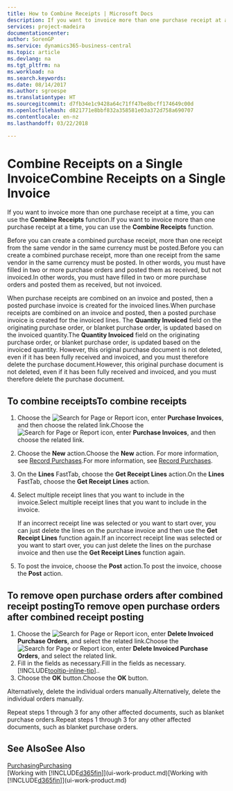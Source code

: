 ```yaml
---
title: How to Combine Receipts | Microsoft Docs
description: If you want to invoice more than one purchase receipt at a time, you can use the Combine Receipts function.
services: project-madeira
documentationcenter: 
author: SorenGP
ms.service: dynamics365-business-central
ms.topic: article
ms.devlang: na
ms.tgt_pltfrm: na
ms.workload: na
ms.search.keywords: 
ms.date: 08/14/2017
ms.author: sgroespe
ms.translationtype: HT
ms.sourcegitcommit: d7fb34e1c9428a64c71ff47be8bcff174649c00d
ms.openlocfilehash: d821771e8bbf832a358581e03a372d758a690707
ms.contentlocale: en-nz
ms.lasthandoff: 03/22/2018

---
```

# <a name="combine-receipts-on-a-single-invoice"></a><span data-ttu-id="fa993-103">Combine Receipts on a Single Invoice</span><span class="sxs-lookup"><span data-stu-id="fa993-103">Combine Receipts on a Single Invoice</span></span>
<span data-ttu-id="fa993-104">If you want to invoice more than one purchase receipt at a time, you can use the **Combine Receipts** function.</span><span class="sxs-lookup"><span data-stu-id="fa993-104">If you want to invoice more than one purchase receipt at a time, you can use the **Combine Receipts** function.</span></span>  

<span data-ttu-id="fa993-105">Before you can create a combined purchase receipt, more than one receipt from the same vendor in the same currency must be posted.</span><span class="sxs-lookup"><span data-stu-id="fa993-105">Before you can create a combined purchase receipt, more than one receipt from the same vendor in the same currency must be posted.</span></span> <span data-ttu-id="fa993-106">In other words, you must have filled in two or more purchase orders and posted them as received, but not invoiced.</span><span class="sxs-lookup"><span data-stu-id="fa993-106">In other words, you must have filled in two or more purchase orders and posted them as received, but not invoiced.</span></span>  

<span data-ttu-id="fa993-107">When purchase receipts are combined on an invoice and posted, then a posted purchase invoice is created for the invoiced lines.</span><span class="sxs-lookup"><span data-stu-id="fa993-107">When purchase receipts are combined on an invoice and posted, then a posted purchase invoice is created for the invoiced lines.</span></span> <span data-ttu-id="fa993-108">The **Quantity Invoiced** field on the originating purchase order, or blanket purchase order, is updated based on the invoiced quantity.</span><span class="sxs-lookup"><span data-stu-id="fa993-108">The **Quantity Invoiced** field on the originating purchase order, or blanket purchase order, is updated based on the invoiced quantity.</span></span> <span data-ttu-id="fa993-109">However, this original purchase document is not deleted, even if it has been fully received and invoiced, and you must therefore delete the purchase document.</span><span class="sxs-lookup"><span data-stu-id="fa993-109">However, this original purchase document is not deleted, even if it has been fully received and invoiced, and you must therefore delete the purchase document.</span></span>  

## <a name="to-combine-receipts"></a><span data-ttu-id="fa993-110">To combine receipts</span><span class="sxs-lookup"><span data-stu-id="fa993-110">To combine receipts</span></span>  
1. <span data-ttu-id="fa993-111">Choose the ![Search for Page or Report](media/ui-search/search_small.png "Search for Page or Report icon") icon, enter **Purchase Invoices**, and then choose the related link.</span><span class="sxs-lookup"><span data-stu-id="fa993-111">Choose the ![Search for Page or Report](media/ui-search/search_small.png "Search for Page or Report icon") icon, enter **Purchase Invoices**, and then choose the related link.</span></span>  
2. <span data-ttu-id="fa993-112">Choose the **New** action.</span><span class="sxs-lookup"><span data-stu-id="fa993-112">Choose the **New** action.</span></span> <span data-ttu-id="fa993-113">For more information, see [Record Purchases](purchasing-how-record-purchases.md).</span><span class="sxs-lookup"><span data-stu-id="fa993-113">For more information, see [Record Purchases](purchasing-how-record-purchases.md).</span></span>  
3. <span data-ttu-id="fa993-114">On the **Lines** FastTab, choose the **Get Receipt Lines** action.</span><span class="sxs-lookup"><span data-stu-id="fa993-114">On the **Lines** FastTab, choose the **Get Receipt Lines** action.</span></span>  
4. <span data-ttu-id="fa993-115">Select multiple receipt lines that you want to include in the invoice.</span><span class="sxs-lookup"><span data-stu-id="fa993-115">Select multiple receipt lines that you want to include in the invoice.</span></span>  

    <span data-ttu-id="fa993-116">If an incorrect receipt line was selected or you want to start over, you can just delete the lines on the purchase invoice and then use the **Get Receipt Lines** function again.</span><span class="sxs-lookup"><span data-stu-id="fa993-116">If an incorrect receipt line was selected or you want to start over, you can just delete the lines on the purchase invoice and then use the **Get Receipt Lines** function again.</span></span>  
5. <span data-ttu-id="fa993-117">To post the invoice, choose the **Post** action.</span><span class="sxs-lookup"><span data-stu-id="fa993-117">To post the invoice, choose the **Post** action.</span></span>  

## <a name="to-remove-open-purchase-orders-after-combined-receipt-posting"></a><span data-ttu-id="fa993-118">To remove open purchase orders after combined receipt posting</span><span class="sxs-lookup"><span data-stu-id="fa993-118">To remove open purchase orders after combined receipt posting</span></span>  
1. <span data-ttu-id="fa993-119">Choose the ![Search for Page or Report](media/ui-search/search_small.png "Search for Page or Report icon") icon, enter **Delete Invoiced Purchase Orders**, and select the related link.</span><span class="sxs-lookup"><span data-stu-id="fa993-119">Choose the ![Search for Page or Report](media/ui-search/search_small.png "Search for Page or Report icon") icon, enter **Delete Invoiced Purchase Orders**, and select the related link.</span></span>  
2. <span data-ttu-id="fa993-120">Fill in the fields as necessary.</span><span class="sxs-lookup"><span data-stu-id="fa993-120">Fill in the fields as necessary.</span></span> [!INCLUDE[tooltip-inline-tip](includes/tooltip-inline-tip_md.md)]<span data-ttu-id="fa993-121">.</span><span class="sxs-lookup"><span data-stu-id="fa993-121">.</span></span>
3. <span data-ttu-id="fa993-122">Choose the **OK** button.</span><span class="sxs-lookup"><span data-stu-id="fa993-122">Choose the **OK** button.</span></span>  

<span data-ttu-id="fa993-123">Alternatively, delete the individual orders manually.</span><span class="sxs-lookup"><span data-stu-id="fa993-123">Alternatively, delete the individual orders manually.</span></span>

<span data-ttu-id="fa993-124">Repeat steps 1 through 3 for any other affected documents, such as blanket purchase orders.</span><span class="sxs-lookup"><span data-stu-id="fa993-124">Repeat steps 1 through 3 for any other affected documents, such as blanket purchase orders.</span></span>

## <a name="see-also"></a><span data-ttu-id="fa993-125">See Also</span><span class="sxs-lookup"><span data-stu-id="fa993-125">See Also</span></span>  
[<span data-ttu-id="fa993-126">Purchasing</span><span class="sxs-lookup"><span data-stu-id="fa993-126">Purchasing</span></span>](purchasing-manage-purchasing.md)  
<span data-ttu-id="fa993-127">[Working with [!INCLUDE[d365fin](includes/d365fin_md.md)]](ui-work-product.md)</span><span class="sxs-lookup"><span data-stu-id="fa993-127">[Working with [!INCLUDE[d365fin](includes/d365fin_md.md)]](ui-work-product.md)</span></span>

